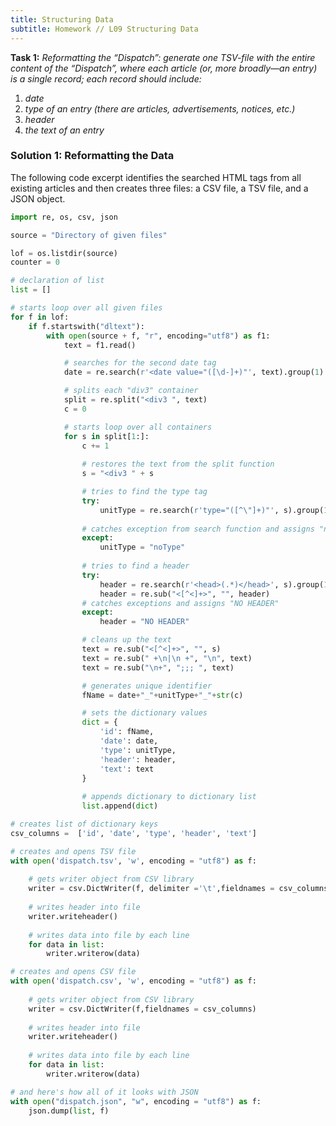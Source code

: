 ```yaml
---
title: Structuring Data
subtitle: Homework // L09 Structuring Data
---
```

<b>Task 1:</b> <i>Reformatting the “Dispatch”: generate one TSV-file with the entire content of the “Dispatch”, where each article (or, more broadly—an entry) is a single record; each record should include:</i>
<ol>
  <li><i>date</i></li>
  <li><i>type of an entry (there are articles, advertisements, notices, etc.)</i></li>
  <li><i>header</i></li>
  <li><i>the text of an entry</i></li>
</ol>

### Solution 1: Reformatting the Data

The following code excerpt identifies the searched HTML tags from all existing articles and then creates three files: a CSV file, a TSV file, and a JSON object.

```python
import re, os, csv, json

source = "Directory of given files"

lof = os.listdir(source)
counter = 0 

# declaration of list
list = []

# starts loop over all given files
for f in lof:
    if f.startswith("dltext"):
        with open(source + f, "r", encoding="utf8") as f1:
            text = f1.read()

            # searches for the second date tag
            date = re.search(r'<date value="([\d-]+)"', text).group(1)

            # splits each "div3" container
            split = re.split("<div3 ", text)
            c = 0 

            # starts loop over all containers
            for s in split[1:]:
                c += 1
                
                # restores the text from the split function
                s = "<div3 " + s 

                # tries to find the type tag
                try:
                    unitType = re.search(r'type="([^\"]+)"', s).group(1)
                    
                # catches exception from search function and assigns "noType"
                except:
                    unitType = "noType"
                    
                # tries to find a header
                try:
                    header = re.search(r'<head>(.*)</head>', s).group(1)
                    header = re.sub("<[^<]+>", "", header)
                # catches exceptions and assigns "NO HEADER"
                except:
                    header = "NO HEADER"

                # cleans up the text
                text = re.sub("<[^<]+>", "", s)
                text = re.sub(" +\n|\n +", "\n", text)
                text = re.sub("\n+", ";;; ", text)

                # generates unique identifier
                fName = date+"_"+unitType+"_"+str(c)

                # sets the dictionary values
                dict = {
                    'id': fName,
                    'date': date,
                    'type': unitType,
                    'header': header,
                    'text': text
                }
                
                # appends dictionary to dictionary list
                list.append(dict)

# creates list of dictionary keys
csv_columns =  ['id', 'date', 'type', 'header', 'text']

# creates and opens TSV file
with open('dispatch.tsv', 'w', encoding = "utf8") as f:
    
    # gets writer object from CSV library
    writer = csv.DictWriter(f, delimiter ='\t',fieldnames = csv_columns)
    
    # writes header into file
    writer.writeheader()
    
    # writes data into file by each line
    for data in list:
        writer.writerow(data)

# creates and opens CSV file
with open('dispatch.csv', 'w', encoding = "utf8") as f:
    
    # gets writer object from CSV library
    writer = csv.DictWriter(f,fieldnames = csv_columns)
    
    # writes header into file
    writer.writeheader()
    
    # writes data into file by each line
    for data in list:
        writer.writerow(data)

# and here's how all of it looks with JSON
with open("dispatch.json", "w", encoding = "utf8") as f:
    json.dump(list, f)

```

